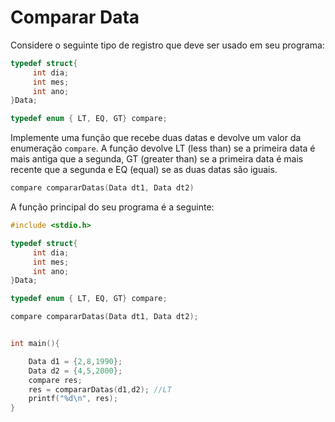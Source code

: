 # Comparar Data

Considere o seguinte tipo de registro que deve ser usado em seu programa:

```C
typedef struct{
     int dia;
     int mes;
     int ano;
}Data;

typedef enum { LT, EQ, GT} compare;

```


Implemente uma função que recebe duas datas e devolve um valor da enumeração `compare`. A função devolve LT (less than) se a primeira data é mais antiga que a segunda, GT (greater than) se a primeira data é mais recente que a segunda e EQ (equal) se as duas datas são iguais.

```C
compare compararDatas(Data dt1, Data dt2)
```


A função principal do seu programa é a seguinte:

```C
#include <stdio.h>

typedef struct{
     int dia;
     int mes;
     int ano;
}Data;

typedef enum { LT, EQ, GT} compare;

compare compararDatas(Data dt1, Data dt2);


int main(){

	Data d1 = {2,8,1990};
	Data d2 = {4,5,2000};
	compare res;
	res = compararDatas(d1,d2); //LT
	printf("%d\n", res);	
}
```


